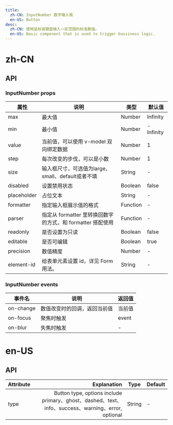 ```yaml
---
title:
  zh-CN: InputNumber 数字输入框
  en-US: Button
desc:
  zh-CN: 使用鼠标或键盘输入一定范围的标准数值。
  en-US: Basic component that is used to trigger bussiness logic.
---
```



# zh-CN

## API


### InputNumber props


| 属性 |说明 |类型 |默认值 |
| --- |--- |--- |--- |
| max |最大值 |Number |Infinity |
| min |最小值 |Number |-Infinity |
| value |当前值，可以使用 v-model 双向绑定数据 |Number |1 |
| step |每次改变的步伐，可以是小数 |Number |1 |
| size |输入框尺寸，可选值为large、small、default或者不填 |String |- |
| disabled |设置禁用状态 |Boolean |false |
| placeholder |占位文本 |String |- |
| formatter |指定输入框展示值的格式 |Function |- |
| parser |指定从 formatter 里转换回数字的方式，和 formatter 搭配使用 |Function |- |
| readonly |是否设置为只读 |Boolean |false |
| editable |是否可编辑 |Boolean |true |
| precision |数值精度 |Number |- |
| element-id |给表单元素设置 id，详见 Form 用法。 |String |- |

### InputNumber events

| 事件名 |说明 |返回值 |
| --- |--- |--- |
| on-change |数值改变时的回调，返回当前值 |当前值 |
| on-focus |聚焦时触发 |event |
| on-blur |失焦时触发 |- |


# en-US

## API
| Attribute        | Explanation    |  Type  | Default|
| --------   | -----:   | ---- | ---- |
| type        | Button type, options include primary、ghost、dashed、text、info、success、warning、error, optional      |   String   | -|
